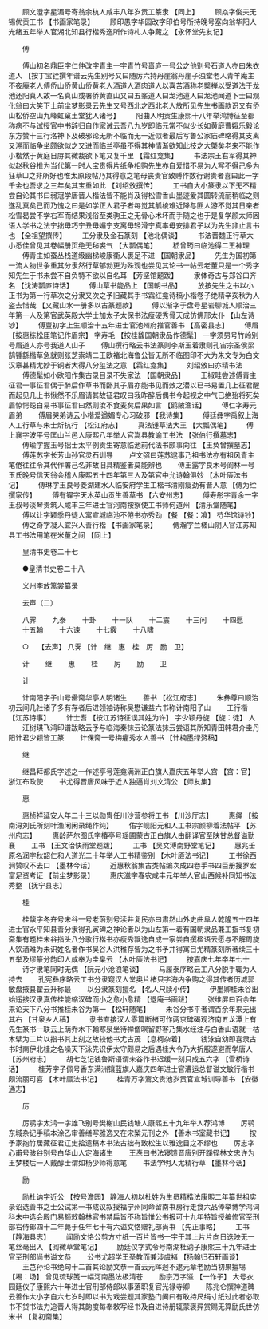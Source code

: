 <!-- { "loadSidebar": true } -->
　　顾文澄字星湄号寄翁余杭人咸丰八年岁贡工篆隶 【同上】 
　　顾焱字俊夫无锡优贡工书 【书画家笔录】 
　　顾印愚字华园改字印伯号所持晚号塞向翁华阳人光绪五年举人官湖北知县行楷秀逸所作诗札人争藏之 【永怀堂先友记】 

　　傅 

　　傅山初名鼎臣字仁仲改字青主一字青竹号啬庐一号公之他别号石道人亦曰朱衣道人 【按丁宝铨撰年谱云先生别号又曰随厉六持丹崖翁丹崖子浊堂老人青羊庵主不夜庵老人傅侨山侨黄山侨黄老人酒道人酒肉道人以喜苦酒称老檗禅以受道法于龙池还阳真人故一名真山或署侨黄直山又曰五峯道人曰龙池道人曰龙池闻道下士曰观化翁曰大笑下士前尘梦影录云先生又号西北之西北老人放所见先生书画款识又有侨山松侨空山九峰虹窠土堂犹人诸号】 
　　阳曲人明贡生康熙十八年举鸿博征至都称病不与试授官中书辞归自作家诫云吾八九岁即临元常不似少长如黄庭曹娥乐毅论东方赞十三行洛神下及破邪论无所不临而无一近似者最后写鲁公家庙碑略得其支离又溯而临争坐颇欲似之又进而临兰亭虽不得其神情渐欲知此技之大槩矣老来不能作小楷然于黄庭日庌其微裁欲下笔又复千里 【霜红龛集】 
　　书法宗王右军得其神似赵秋谷推为当代第一时人宝贵得片纸争相购先生亦自爱惜不易为人写不得己多为狂草□之非所好也惟太原段帖乃其得意之笔母丧贵官致赙作数行谢贵者喜曰此一字千金也吾求之三年矣其宝重如此 【刘绍攽撰传】 
　　工书自大小篆隶以下无不精尝自论其书曰弱冠学唐晋人楷法皆不能肖及得松雪香山墨迹爱其圆转流丽稍临之则遂乱真矣己而乃愧之曰是如学正人君子者每觉其觚棱难近降与匪人游不觉其日亲者松雪曷尝不学右军而结果浅俗至类驹王之无骨心术坏而手随之也于是复学颜太师因语人学书之法宁拙毋巧宁丑毋媚宁支离毋轻滑宁真率毋安排君子以为先生非止言书也 【全祖望撰传】 
　　工分隶及金石篆刻 【池北偶谈】 
　　书法晋魏正行草大小悉佳曾见其卷幅册页绝无毡裘气 【大瓢偶笔】 
　　嵇曾筠曰临池得二王神理 
　　傅青主如蚕丛栈道级幽梯峻康衢人裹足不进 【国朝隶品】 
　　先生为国初第一流人物世争重其分隶然行草郁勃更为殊观也尝见其论书一帖云老董只是一个秀字知先生于书未尝不自负特不欲以自名耳 【芳坚馆题跋】 
　　隶体奇古与郑谷口齐名 【沈涛瓢庐诗话】 
　　傅山草书能品上 【国朝书品】 
　　放按先生之书以小正书为第一行草次之分隶又次之予旧藏其手书霜红龛诗稿小楷卷子绝精辛亥秋为人盗去惜哉 【又藏山水一册多以古篆题款】 
　　傅以渐字于盘号星岩聊城人顺治三年第一人及第官武英殿大学士加太子太保书法瘦硬秀骨天成仿佛邢太仆 【山左诗钞】 
　　傅亶初字上生顺治十五年进士官池州府推官善书 【高密县志】 
　　傅眉 【按惠栋松厓笔记作眉宗】 字寿毛 【按桂馥国朝隶品作德髦】 一字须男号竹岭别号眉道人亦号我道人山子 
　　傅山撰行略云书法篆则李斯玉着隶则孔宙宗圣侯梁鹄锺繇楷草急就则张芝索靖二王欧褚北海鲁公皆无所不临图印不大为朱文专为白文汉章甚精尤妙于铜者大得八分玺法之意 【霜红龛集】 
　　刘绍攽曰亦精书法 
　　傅德髦如小欧阳作集古录目录不失家法 【国朝隶品】 
　　王椒畦尝述傅青主征君一事征君偶于醉后作草书而卧其子眉亦能书见而效之潜以已书易置几上征君醒而起见几上书愀然不乐眉请其故征君叹曰我昨醉后偶书今起视之中气已绝殆将死矣眉惊愕跽白易书事征君曰然则汝不食麦矣后果如言 【鸥陂渔话】 
　　傅仁字寿元眉弟 
　　傅眉哭弟诗云小楷爱遒媚专心习破邪 【我诗集】 
　　傅廷彝字禹叙上海人工行草与朱士炘抗行 【松江府志】 
　　真法锺草法大王 【大瓢偶笔】 
　　傅上襄字波平号匡山兰邑人康熙八年举人官嵩县教谕工书法 【张伯行撰墓志】 
　　傅瑜字握玉号拙士太平例贡生寄意临池前代法书颇事向往 【王奂曾撰墓志】 
　　傅莲苏字长芳山孙官灵石训导 
　　卢文弨曰莲苏逮事乃祖书法亦有祖风青主笔倦往往令其代作署己名非故旧具精鉴者莫能辨也 
　　傅王露字良木号阆林一号玉氏晚号信天翁会稽人康熙五十四年第三人及第官中允诗翰俱妙 【木叶厱法书记】 
　　傅琳字玉良号菱湖建水人临安府学生工楷书清刚瘦劲有晋人意 【傅为纻撰家传】 
　　傅有铎字天木英山贡生善草书 【六安州志】 
　　傅寿彤字青余一字玉叔号淡琴贵筑人咸丰三年进士官河南按察使工书师何道州 【清乐堂随笔】 
　　傅以让字颖季丹徒人寓宣城临池不倦书亦秀劲 【餐 【餐：飡】 芍华馆诗钞】 
　　傅之奇字凝人宜兴人善行楷 【书画家笔录】 
　　傅瀚字兰槎山阴人官江苏知县工书法用笔在米董之间 【同上】 

　　皇清书史卷二十七 

　　●皇清书史卷二十八 

　　义州李放篱裳纂录 

　　去声（二） 

　　八霁 
　　九泰 
　　十卦 
　　十一队 
　　十二震 
　　十三问 
　　十四愿 
　　十五翰 
　　十六谏 
　　十七霰 
　　十八啸 

　　○　 【去声】 八霁 【计　继　惠　桂　厉　励　卫】 

　　计 
　　继 
　　惠 
　　桂 
　　厉 
　　励 
　　卫 

　　计 

　　计南阳字子山号罍斋华亭人明诸生 
　　善书 【松江府志】 
　　朱彝尊曰顺治初云间几社诸子多有存者后进领袖诗称吴懋谦益六书称计南阳子山 
　　工行楷 【江苏诗事】 
　　计士耆 【按江苏诗征误其姓为许】 字少颖丹旋 【旋：徒】 人 
　　汪树琪飞鸿印谱跋略云予与临海秦抹云论篆法抹云尝语其所知青田韩君介圭丹阳计君少颖皆工篆 
　　计保斋一号梅癯秀水人善书 【计楠墨绿赘稿】 

　　继 

　　继昌拜都氏字述之一作述亭号莲龛满洲正白旗人嘉庆五年举人宫 【宫：官】 浙江布政使 
　　书尤得晋唐风味于近人独逼肖刘文清公 【师友集】 

　　惠 

　　惠桢祥延安人年二十三以勋冑任川沙营参将工书 【川沙厅志】 
　　惠绳 【按南浔刘氏所刻叶渔闲闲录绳作纯】 
　　佑字岘阳元和人工书宗颜柳着法帖平 【苏州府志】 
　　惠龄萨尔图氏字椿亭号瑶圃蒙古正白旗人由翻译官至陕甘总督谥勤襄 
　　工书 【王文治快雨堂题跋】 
　　工书 【吴文溥南野堂笔记】 
　　惠兆壬原名润字秋韶仁和人道光二十年举人工书精鉴别 【木叶厱法书记】 
　　工书徐西涧赞叹不去口 【墨林今话】 
　　近惠秋翁集古类帖编次成四卷手书四巨册搜罗宏富足资考证 【前尘梦影录】 
　　惠庆滋字春农咸丰元年举人官山西候补同知书法秀整 【抚宁县志】 

　　桂 

　　桂馥字冬卉号未谷一号老菭别号渎井复民亦曰肃然山外史曲阜人乾隆五十四年进士官永平知县善分隶得孔寅碑之神论者以为山左第一着有国朝隶品兼工指书复初斋集有题桂未谷指头八分歌行楷书亦瘦秀飘逸自成一家尝自撰楹语云愿与不解周旋人饮酒难为未识姓名者作书吴谷人洪稚存皆为之书予并得寓目尤精篆刻所著续三十五举及缪篆分韵印人咸奉为圭臬云 【木叶厱法书记】 
　　按嘉庆七年卒年七十 
　　诗才隶笔同时无偶 【阮元小沧浪笔谈】 
　　马履泰序略云工八分脱手辄为人持去 
　　孔宪彝序略云工书分隶窥汉人堂奥片楮只字海内争购之得其传者历城郭敏盘掖县翟云升称最 
　　以分隶篆刻擅名 【名人尺牍小传】 
　　伊墨卿桂未谷出始遥接汉隶真传桂能缩汉碑而小之愈小愈精 【退庵书画跋】 
　　张维屏曰百余年来论天下八分书推桂未谷为第一 【松轩随笔】 
　　未谷分书平者谓百余年来无出其右 【甘泉乡人稿】 
　　隶书直接汉人零篇断楮可作两京碑碣观济南五龙潭上有先生篆书一联云上荫乔木下翰寒泉坐待禅僧暝留野客乃集水经注与白香山语就一枯木擘为二片以指书其上刻之故较他书尤古茂 【息柯杂着】 
　　钱泳自幼即喜隶古书时南伊北桂之名噪天下泳先识伊太守颇易之后遇桂大令乃大折服遂避而学唐人 【苏州府志】 
　　胡七芝记钱鲁斯语谓未谷作书迟缓一刻只成五六字 【雪桥诗话】 
　　桂芳字子佩号香东满洲镶蓝旗人嘉庆四年进士官漕运总督谥文敏行楷书颇流丽可喜 【木叶厱法书记】 
　　桂青万字鷟文贵池岁贡官宣城训导善书 【安徽通志】 

　　厉 

　　厉鹗字太鸿一字雄飞别号樊榭山民钱塘人康熙五十九年举人荐鸿博 
　　厉鹗东城杂记手稿本涂乙审善缮写雅逸又在宋椠元刊之外 【善木书室藏书记】 
　　按予家抱竹居藏征君辽史拾遗稿本书法古拙有致松生以雅逸目之不缪也 
　　厉志字心甫号骇谷别号白华山人定海诸生 
　　王焘曰书法寝馈晋唐别开蹊径林文忠许为王梦楼后一人戴醇士谓如杨少师得意笔 
　　书法学明人尤精行草 【墨林今话】 

　　励 

　　励杜讷字近公 【按号澹园】 静海人初以杜姓为生员精楷法康熙二年纂世祖实录诏选善书之士公试第一书成议叙授福宁州同命留南书房行走食六品俸举博学鸿词科未中选会殿门易额敕翰林官书禁扁皆不称旨惟公书报可十九年特旨授编修官至刑部右侍郎四十二年薨于任年七十有六谥文恪赠礼部尚书 【先正事略】 
　　工书 【静海县志】 
　　闻励文恪公剪方寸纸一百片皆书一字于其上片片向日迭映无一笔丝毫出入 【阅微草堂笔记】 
　　励廷仪字式令号南湖杜讷子康熙三十九年进士官至刑部尚书谥文恭 
　　公书尤超学王圣教而兼涉虞褚 【扬翰归石轩画谈】 
　　王芑孙论书绝句十二首其论励文恭一首云元晖迥不逮元章老励当初果擅埸 【埸：场】 曾见琉球笺一幅河南墨法极清苍 
　　励宗万字滋 【一作子】 大号衣园廷仪子康熙六十年进士官刑部侍郎以事落职复官光禄寺卿 
　　陈兆仑撰神道碑云善作大小字自六七岁时即以书为戏尝题其家塾门阖曰有敢持尺绢寸纸过此者必取书不贷书法力追晋人得其韵度每奉敕写经书及自进诗册辄蒙褒异赏赐无算励氏世仿米书 【复初斋集】 
